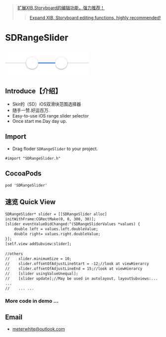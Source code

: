 > [扩展XIB,Storyboard的编辑功能，强力推荐！](https://github.com/Meterwhite/XICommand)
>> [Expand XIB, Storyboard editing functions, highly recommended!](https://github.com/Meterwhite/XICommand)
# SDRangeSlider
![SDRangeSlider icon](https://raw.githubusercontent.com/Meterwhite/SDRangeSlider/master/title.png)

## Introduce【介绍】
* Skir的（SD）iOS双滑块范围选择器
* 随手一赞.好运百万.
* Easy-to-use iOS range slider selector
* Once start me.Day day up.

## Import
- Drag floder `SDRangeSlider` to your project.
```objc
#import "SDRangeSlider.h"
```
## CocoaPods
```
pod 'SDRangeSlider'
```

## 速览 Quick View
```objc
SDRangeSlider* slider = [[SDRangeSlider alloc] initWithFrame:CGRectMake(0, 0, 300, 30)];
[slider eventValueDidChanged:^(SDRangeSliderValues *values) {
    double left = values.left.doubleValue;
    double right= values.right.doubleValue;
}];
[self.view addSubview:slider];

//others
//    slider.minimumSize = 10;
//    slider.offsetOfAdjustLineStart = -12;//look at viewHierarcy
//    slider.offsetOfAdjustLineEnd = 15;//look at viewHierarcy
//    [slider usingValueUnequal];
//    [slider update];//May be used in autolayout, layoutSubviews:... ...
//    ... ...
```
### More code in demo ...

## Email
- meterwhite@outlook.com

